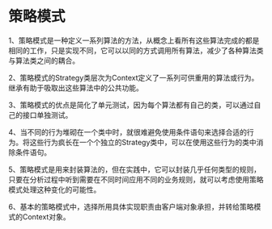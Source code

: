 # 策略模式

1、策略模式是一种定义一系列算法的方法，从概念上看所有这些算法完成的都是相同的工作，只是实现不同，它可以以同的方式调用所有算法，减少了各种算法类与算法类之间的耦合。

2、策略模式的Strategy类层次为Context定义了一系列可供重用的算法或行为。继承有助于吸取出这些算法中的公共功能。

3、策略模式的优点是简化了单元测试，因为每个算法都有自己的类，可以通过自己的接口单独测试。

4、当不同的行为堆砌在一个类中时，就很难避免使用条件语句来选择合适的行为。将这些行为疯长在一个个独立的Strategy类中，可以在使用这些行为的类中消除条件语句。

5、策略模式是用来封装算法的，但在实践中，它可以封装几乎任何类型的规则，只要在分析过程中听到需要在不同时间应用不同的业务规则，就可以考虑使用策略模式处理这种变化的可能性。

6、基本的策略模式中，选择所用具体实现职责由客户端对象承担，并转给策略模式的Context对象。
